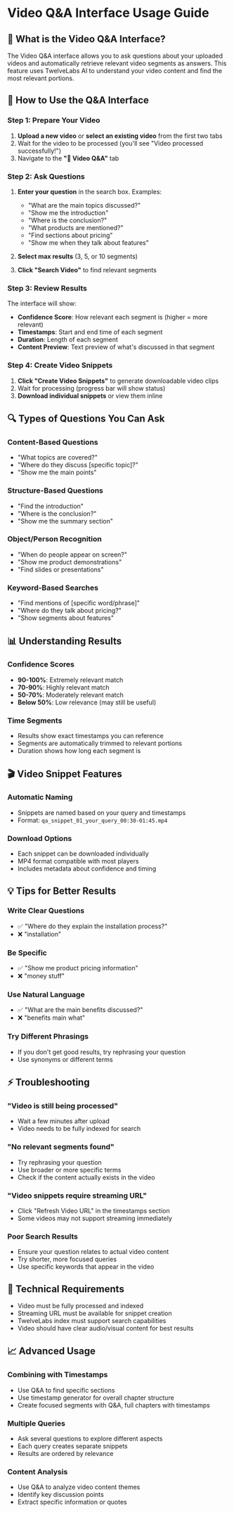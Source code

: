 # Video Q&A Interface Usage Guide

## 🤖 What is the Video Q&A Interface?

The Video Q&A interface allows you to ask questions about your uploaded videos and automatically retrieve relevant video segments as answers. This feature uses TwelveLabs AI to understand your video content and find the most relevant portions.

## 🎯 How to Use the Q&A Interface

### Step 1: Prepare Your Video

1. **Upload a new video** or **select an existing video** from the first two tabs
2. Wait for the video to be processed (you'll see "Video processed successfully!")
3. Navigate to the **"🤖 Video Q&A"** tab

### Step 2: Ask Questions

1. **Enter your question** in the search box. Examples:

   - "What are the main topics discussed?"
   - "Show me the introduction"
   - "Where is the conclusion?"
   - "What products are mentioned?"
   - "Find sections about pricing"
   - "Show me when they talk about features"

2. **Select max results** (3, 5, or 10 segments)

3. **Click "Search Video"** to find relevant segments

### Step 3: Review Results

The interface will show:

- **Confidence Score**: How relevant each segment is (higher = more relevant)
- **Timestamps**: Start and end time of each segment
- **Duration**: Length of each segment
- **Content Preview**: Text preview of what's discussed in that segment

### Step 4: Create Video Snippets

1. **Click "Create Video Snippets"** to generate downloadable video clips
2. Wait for processing (progress bar will show status)
3. **Download individual snippets** or view them inline

## 🔍 Types of Questions You Can Ask

### Content-Based Questions

- "What topics are covered?"
- "Where do they discuss [specific topic]?"
- "Show me the main points"

### Structure-Based Questions

- "Find the introduction"
- "Where is the conclusion?"
- "Show me the summary section"

### Object/Person Recognition

- "When do people appear on screen?"
- "Show me product demonstrations"
- "Find slides or presentations"

### Keyword-Based Searches

- "Find mentions of [specific word/phrase]"
- "Where do they talk about pricing?"
- "Show segments about features"

## 📊 Understanding Results

### Confidence Scores

- **90-100%**: Extremely relevant match
- **70-90%**: Highly relevant match
- **50-70%**: Moderately relevant match
- **Below 50%**: Low relevance (may still be useful)

### Time Segments

- Results show exact timestamps you can reference
- Segments are automatically trimmed to relevant portions
- Duration shows how long each segment is

## 🎬 Video Snippet Features

### Automatic Naming

- Snippets are named based on your query and timestamps
- Format: `qa_snippet_01_your_query_00:30-01:45.mp4`

### Download Options

- Each snippet can be downloaded individually
- MP4 format compatible with most players
- Includes metadata about confidence and timing

## 💡 Tips for Better Results

### Write Clear Questions

- ✅ "Where do they explain the installation process?"
- ❌ "installation"

### Be Specific

- ✅ "Show me product pricing information"
- ❌ "money stuff"

### Use Natural Language

- ✅ "What are the main benefits discussed?"
- ❌ "benefits main what"

### Try Different Phrasings

- If you don't get good results, try rephrasing your question
- Use synonyms or different terms

## ⚡ Troubleshooting

### "Video is still being processed"

- Wait a few minutes after upload
- Video needs to be fully indexed for search

### "No relevant segments found"

- Try rephrasing your question
- Use broader or more specific terms
- Check if the content actually exists in the video

### "Video snippets require streaming URL"

- Click "Refresh Video URL" in the timestamps section
- Some videos may not support streaming immediately

### Poor Search Results

- Ensure your question relates to actual video content
- Try shorter, more focused queries
- Use specific keywords that appear in the video

## 🔧 Technical Requirements

- Video must be fully processed and indexed
- Streaming URL must be available for snippet creation
- TwelveLabs index must support search capabilities
- Video should have clear audio/visual content for best results

## 📈 Advanced Usage

### Combining with Timestamps

- Use Q&A to find specific sections
- Use timestamp generator for overall chapter structure
- Create focused segments with Q&A, full chapters with timestamps

### Multiple Queries

- Ask several questions to explore different aspects
- Each query creates separate snippets
- Results are ordered by relevance

### Content Analysis

- Use Q&A to analyze video content themes
- Identify key discussion points
- Extract specific information or quotes
